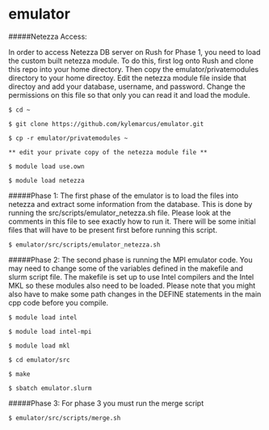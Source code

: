 emulator
========

#####Netezza Access:

In order to access Netezza DB server on Rush for Phase 1, you need to load the custom built netezza module. To do this, first log onto Rush and clone this repo into your home directory. Then copy the emulator/privatemodules directory to your home directoy. Edit the netezza module file inside that directoy and add your database, username, and password. Change the permissions on this file so that only you can read it and load the module.    

    $ cd ~

    $ git clone https://github.com/kylemarcus/emulator.git

    $ cp -r emulator/privatemodules ~
    
    ** edit your private copy of the netezza module file **
    
    $ module load use.own
    
    $ module load netezza

#####Phase 1:
The first phase of the emulator is to load the files into netezza and extract some information from the database. This is done by running the src/scripts/emulator_netezza.sh file. Please look at the comments in this file to see exactly how to run it. There will be some initial files that will have to be present first before running this script.

    $ emulator/src/scripts/emulator_netezza.sh

#####Phase 2:
The second phase is running the MPI emulator code. You may need to change some of the variables defined in the makefile and slurm script file. The makefile is set up to use Intel compilers and the Intel MKL so these modules also need to be loaded. Please note that you might also have to make some path changes in the DEFINE statements in the main cpp code before you compile.

    $ module load intel
    
    $ module load intel-mpi
    
    $ module load mkl
    
    $ cd emulator/src
    
    $ make
    
    $ sbatch emulator.slurm

#####Phase 3:
For phase 3 you must run the merge script

    $ emulator/src/scripts/merge.sh
